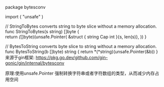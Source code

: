 
package bytesconv
 
import (
"unsafe"
)
 
// StringToBytes converts string to byte slice without a memory allocation.
func StringToBytes(s string) []byte {  
    return *(*[]byte)(unsafe.Pointer(
        &struct {
        string
        Cap int
        }{s, len(s)},
    ))
}
 
// BytesToString converts byte slice to string without a memory allocation.
func BytesToString(b []byte) string {
    return *(*string)(unsafe.Pointer(&b))
}
来源于gin框架: https://pkg.go.dev/github.com/gin-gonic/gin/internal/bytesconv

原理:使用unsafe.Pointer 强制转换字符串或者字符数组的类型，从而减少内存占用空间


